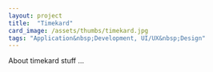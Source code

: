 ```yaml
---
layout: project
title:  "Timekard"
card_image: /assets/thumbs/timekard.jpg
tags: "Application&nbsp;Development, UI/UX&nbsp;Design"
---
```


About timekard stuff ...
